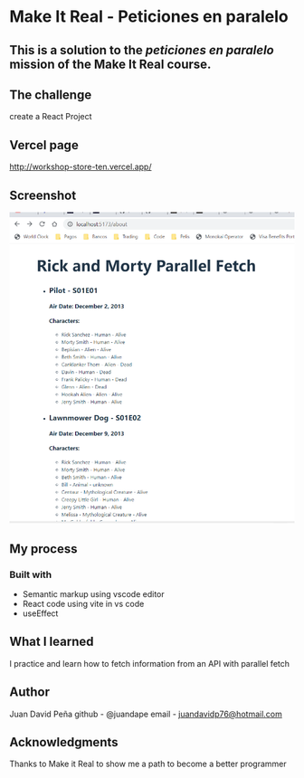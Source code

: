 # Make It Real - Peticiones en paralelo

## This is a solution to the _peticiones en paralelo_ mission of the Make It Real course.

## The challenge

create a React Project

## Vercel page

http://workshop-store-ten.vercel.app/

## Screenshot

![print screen](./src/assets/print-screen.png)

## My process

### Built with

- Semantic markup using vscode editor
- React code using vite in vs code
- useEffect

## What I learned

I practice and learn how to fetch information from an API with parallel fetch

## Author

Juan David Peña
github - @juandape
email - juandavidp76@hotmail.com

## Acknowledgments

Thanks to Make it Real to show me a path to become a better programmer
